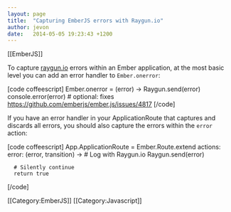 ```yaml
---
layout: page
title:  "Capturing EmberJS errors with Raygun.io"
author: jevon
date:   2014-05-05 19:23:43 +1200
---
```


[[EmberJS]]

To capture <a href="https://raygun.io">raygun.io</a> errors within an Ember application, at the most basic level you can add an error handler to `Ember.onerror`:

[code coffeescript]
Ember.onerror = (error) ->
  Raygun.send(error)
  console.error(error)    # optional: fixes https://github.com/emberjs/ember.js/issues/4817
[/code]

If you have an error handler in your ApplicationRoute that captures and discards all errors, you should also capture the errors within the `error` action:

[code coffeescript]
App.ApplicationRoute = Ember.Route.extend
  actions:
    error: (error, transition) ->
      # Log with Raygun.io
      Raygun.send(error)

      # Silently continue
      return true
[/code]

[[Category:EmberJS]]
[[Category:Javascript]]